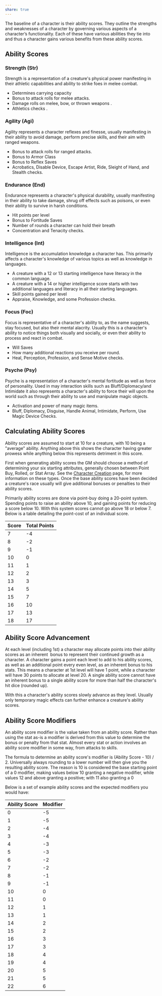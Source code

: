 ```yaml
---
share: true
---
```

The baseline of a character is their ability scores. They outline the strengths and weaknesses of a character by governing various aspects of a character’s functionality. Each of these have various abilities they tie into and thus a character gains various benefits from these ability scores.
## Ability Scores

### Strength (Str)

Strength is a representation of a creature's physical power manifesting in their athletic capabilities and ability to strike foes in melee combat.

- Determines carrying capacity
- Bonus to attack rolls for melee attacks.
- Damage rolls on melee, bow, or thrown weapons .
- Athletics checks .

### Agility (Agi)

Agility represents a character reflexes and finesse, usually manifesting in their ability to avoid damage, perform precise skills, and their aim with ranged weapons.

- Bonus to attack rolls for ranged attacks.
- Bonus to Armor Class
- Bonus to Reflex Saves
- Acrobatics, Disable Device, Escape Artist, Ride, Sleight of Hand, and Stealth checks.

### Endurance (End)

Endurance represents a character's physical durability, usually manifesting in their ability to take damage, shrug off effects such as poisons, or even their ability to survive in harsh conditions.

- Hit points per level
- Bonus to Fortitude Saves
- Number of rounds a character can hold their breath
- Concentration and Tenacity checks.

### Intelligence (Int)

Intelligence is the accumulation knowledge a character has. This primarily affects a character's knowledge of various topics as well as knowledge in languages.

- A creature with a 12 or 13 starting intelligence have literacy in the common language.
- A creature with a 14 or higher intelligence score starts with two additional languages and literacy in all their starting languages.
- Skill points gained per level
- Appraise, Knowledge, and some Profession checks.

### Focus (Foc)

Focus is representative of a character's ability to, as the name suggests, stay focused, but also their mental alacrity. Usually this is a character's ability to notice things both visually and socially, or even their ability to process and react in combat.

- Will Saves
- How many additional reactions you receive per round.
- Heal, Perception, Profession, and Sense Motive checks.

### Psyche (Psy)

Psyche is a representation of a character's mental fortitude as well as force of personality. Used in may interaction skills such as Bluff/Diplomacy/and Intimidate it also represents a character's ability to force their will upon the world such as through their ability to use and manipulate magic objects.

- Activation and power of many magic items.
- Bluff, Diplomacy, Disguise, Handle Animal, Intimidate, Perform, Use Magic Device Checks.

## Calculating Ability Scores

Ability scores are assumed to start at 10 for a creature, with 10 being a "average" ability. Anything above this shows the character having greater prowess while anything below this represents detriment in this score.

First when generating ability scores the GM should choose a method of determining your six starting attributes, generally chosen between Point Buy, Rolled, or Stat Array. See the [Character Creation](../../Character%20Creation/_index.md) page, for more information on these types. Once the base ability scores have been decided a creature's race usually will give additional bonuses or penalties to their ability scores.

Primarily ability scores are done via point-buy doing a 20-point system. Spending points to raise an ability above 10, and gaining points for reducing a score below 10. With this system scores cannot go above 18 or below 7. Below is a table detailing the point-cost of an individual score.

|Score|Total Points|
|---|---|
|7|-4|
|8|-2|
|9|-1|
|10|0|
|11|1|
|12|2|
|13|3|
|14|5|
|15|7|
|16|10|
|17|13|
|18|17|

## Ability Score Advancement

At each level (including 1st) a character may allocate points into their ability scores as an inherent  bonus to represent their continued growth as a character. A character gains a point each level to add to his ability scores, as well as an additional point every even level, as an inherent bonus to his stats. This means a character at 1st level will have 1 point, while a character will have 30 points to allocate at level 20. A single ability score cannot have an inherent bonus to a single ability score for more than half the character's hit dice (rounded up).

With this a character's ability scores slowly advance as they level. Usually only temporary magic effects can further enhance a creature's ability scores.

## Ability Score Modifiers

An ability score modifier is the value taken from an ability score. Rather than using the stat as-is a modifier is derived from this value to determine the bonus or penalty from that stat. Almost every stat or action involves an ability score modifier in some way, from attacks to skills.

The formula to determine an ability score's modifier is (Ability Score - 10) / 2. Universally always rounding to a lower number will then give you the resulting ability score. The reason is 10 is considered the base starting point of a 0 modifier, making values below 10 granting a negative modifier, while values 12 and above granting a positive; with 11 also granting a 0

Below is a set of example ability scores and the expected modifiers you would have:

|Ability Score|Modifier|
|---|---|
|0|-5|
|1|-5|
|2|-4|
|3|-4|
|4|-3|
|5|-3|
|6|-2|
|7|-2|
|8|-1|
|9|-1|
|10|0|
|11|0|
|12|1|
|13|1|
|14|2|
|15|2|
|16|3|
|17|3|
|18|4|
|19|4|
|20|5|
|21|5|
|22|6|